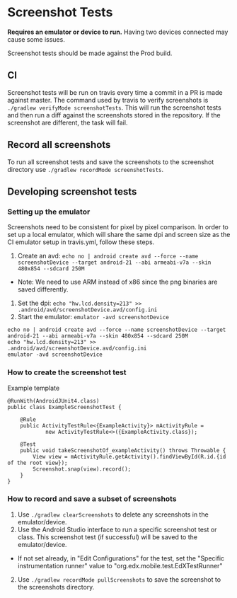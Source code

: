 # Screenshot Tests

**Requires an emulator or device to run.** Having two devices connected may cause some issues. 

Screenshot tests should be made against the Prod build.

## CI
Screenshot tests will be run on travis every time a commit in a PR is made against master. The command used by travis to verify screenshots is `./gradlew verifyMode screenshotTests`. This will run the screenshot tests and then run a diff against the screenshots stored in the repository. If the screenshot are different, the task will fail.

## Record all screenshots

To run all screenshot tests and save the screenshots to the screenshot directory use `./gradlew recordMode screenshotTests`.

## Developing screenshot tests

### Setting up the emulator

Screenshots need to be consistent for pixel by pixel comparison. In order to set up a local emulator, which will share the same dpi and screen size as the CI emulator setup in travis.yml, follow these steps. 

1. Create an avd: `echo no | android create avd --force --name screenshotDevice --target android-21 --abi armeabi-v7a --skin 480x854 --sdcard 250M`
  * Note: We need to use ARM instead of x86 since the png binaries are saved differently.
1. Set the dpi: `echo "hw.lcd.density=213" >> .android/avd/screenshotDevice.avd/config.ini`
1. Start the emulator: `emulator -avd screenshotDevice`

```
echo no | android create avd --force --name screenshotDevice --target android-21 --abi armeabi-v7a --skin 480x854 --sdcard 250M
echo "hw.lcd.density=213" >> .android/avd/screenshotDevice.avd/config.ini
emulator -avd screenshotDevice
```

### How to create the screenshot test

Example template
```
@RunWith(AndroidJUnit4.class)
public class ExampleScreenshotTest {

    @Rule
    public ActivityTestRule<{ExampleActivity}> mActivityRule =
            new ActivityTestRule<>({ExampleActivity.class});

    @Test
    public void takeScreenshotOf_exampleActivity() throws Throwable {
        View view = mActivityRule.getActivity().findViewById(R.id.{id of the root view});
        Screenshot.snap(view).record();
    }
}
```
### How to record and save a subset of screenshots

1. Use `./gradlew clearScreenshots` to delete any screenshots in the emulator/device.
1. Use the Android Studio interface to run a specific screenshot test or class. This screenshot test (if successful) will be saved to the emulator/device.
  * If not set already, in "Edit Configurations" for the test, set the "Specific instrumentation runner" value to "org.edx.mobile.test.EdXTestRunner"
2. Use `./gradlew recordMode pullScreenshots` to save the screenshot to the screenshots directory.


